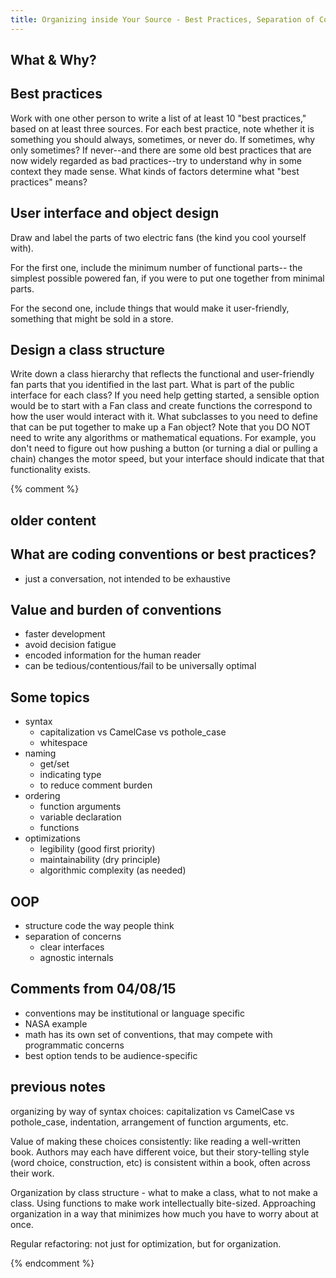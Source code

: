 ```yaml
---
title: Organizing inside Your Source - Best Practices, Separation of Concerns
---
```


## What & Why?

## Best practices
Work with one other person to write a list of at least 10 "best practices,"
based on at least three sources.  For each best practice, note whether it is
something you should always, sometimes, or never do.  If sometimes, why only
sometimes?  If never--and there are some old best practices that are now
widely regarded as bad practices--try to understand why in some context they
made sense.  What kinds of factors determine what "best practices" means?

## User interface and object design
Draw and label the parts of two electric fans (the kind you cool yourself
with).  

For the first one, include the minimum number of functional parts--
the simplest possible powered fan, if you were to put one together from minimal
parts. 

For the second one, include things that would make it user-friendly,
something that might be sold in a store.

## Design a class structure
Write down a class hierarchy that reflects the functional and user-friendly
fan parts that you identified in the last part.  What is part of the public
interface for each class?  If you need help getting started, a sensible option
would be to start with a Fan class and create functions the correspond to how
the user would interact with it.  What subclasses to you need to define that
can be put together to make up a Fan object?  Note that you DO NOT need to
write any algorithms or mathematical equations.  For example, you don't need
to figure out how pushing a button (or turning a dial or pulling a chain)
changes the motor speed, but your interface should indicate that that
functionality exists.

{% comment %}

## older content
## What are coding conventions or best practices?
 - just a conversation, not intended to be exhaustive

## Value and burden of conventions
 - faster development
 - avoid decision fatigue
 - encoded information for the human reader
 - can be tedious/contentious/fail to be universally optimal

## Some topics
 - syntax
    - capitalization vs CamelCase vs pothole_case
    - whitespace
 - naming
    - get/set
    - indicating type
    - to reduce comment burden
 - ordering
    - function arguments
    - variable declaration
    - functions
 - optimizations
    - legibility (good first priority)
    - maintainability (dry principle)
    - algorithmic complexity (as needed)

## OOP
 - structure code the way people think
 - separation of concerns
    - clear interfaces
    - agnostic internals

## Comments from 04/08/15
 - conventions may be institutional or language specific
 - NASA example
 - math has its own set of conventions, that may compete with programmatic concerns
 - best option tends to be audience-specific


## previous notes

organizing by way of syntax choices: capitalization vs CamelCase vs pothole_case,
indentation, arrangement of function arguments, etc.

Value of making these choices consistently: like reading a well-written book.
Authors may each have different voice, but their story-telling style (word choice,
construction, etc) is consistent within a book, often across their work.

Organization by class structure - what to make a class, what to not make a class.
Using functions to make work intellectually bite-sized.  Approaching organization
in a way that minimizes how much you have to worry about at once.

Regular refactoring: not just for optimization, but for organization.

{% endcomment %}
